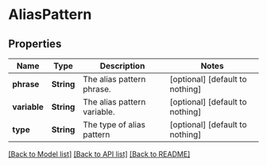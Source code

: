 # AliasPattern


## Properties
Name | Type | Description | Notes
------------ | ------------- | ------------- | -------------
**phrase** | **String** | The alias pattern phrase. | [optional] [default to nothing]
**variable** | **String** | The alias pattern variable. | [optional] [default to nothing]
**type** | **String** | The type of alias pattern | [optional] [default to nothing]


[[Back to Model list]](../README.md#models) [[Back to API list]](../README.md#api-endpoints) [[Back to README]](../README.md)


